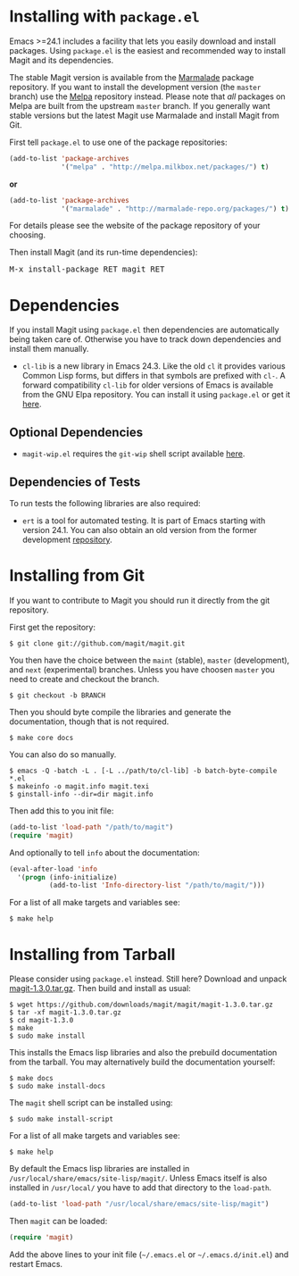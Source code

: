 Installing with `package.el`
============================

Emacs >=24.1 includes a facility that lets you easily download and
install packages.  Using `package.el` is the easiest and recommended
way to install Magit and its dependencies.

The stable Magit version is available from the [Marmalade][marmalade]
package repository.  If you want to install the development version
(the `master` branch) use the [Melpa][melpa] repository instead.
Please note that *all* packages on Melpa are built from the upstream
`master` branch.  If you generally want stable versions but the latest
Magit use Marmalade and install Magit from Git.

First tell `package.el` to use one of the package repositories:

```lisp
(add-to-list 'package-archives
             '("melpa" . "http://melpa.milkbox.net/packages/") t)
```

**or**

```lisp
(add-to-list 'package-archives
             '("marmalade" . "http://marmalade-repo.org/packages/") t)
```

For details please see the website of the package repository of your
choosing.

Then install Magit (and its run-time dependencies):

<kbd>M-x install-package RET magit RET</kbd>

Dependencies
============

If you install Magit using `package.el` then dependencies are
automatically being taken care of.  Otherwise you have to track down
dependencies and install them manually.

* `cl-lib` is a new library in Emacs 24.3.  Like the old `cl` it
  provides various Common Lisp forms, but differs in that symbols are
  prefixed with `cl-`.  A forward compatibility `cl-lib` for older
  versions of Emacs is available from the GNU Elpa repository.  You
  can install it using `package.el` or get it [here][cl-lib].

Optional Dependencies
---------------------

* `magit-wip.el` requires the `git-wip` shell script available
  [here][git-wip].

Dependencies of Tests
---------------------

To run tests the following libraries are also required:

* `ert` is a tool for automated testing.  It is part of Emacs
  starting with version 24.1.  You can also obtain an old version from
  the former development [repository][ert].

Installing from Git
===================

If you want to contribute to Magit you should run it directly from the
git repository.

First get the repository:

    $ git clone git://github.com/magit/magit.git

You then have the choice between the `maint` (stable), `master`
(development), and `next` (experimental) branches.  Unless you have
choosen `master` you need to create and checkout the branch.

    $ git checkout -b BRANCH

Then you should byte compile the libraries and generate the
documentation, though that is not required.

    $ make core docs

You can also do so manually.

    $ emacs -Q -batch -L . [-L ../path/to/cl-lib] -b batch-byte-compile *.el
    $ makeinfo -o magit.info magit.texi
    $ ginstall-info --dir=dir magit.info

Then add this to you init file:

```lisp
(add-to-list 'load-path "/path/to/magit")
(require 'magit)
```

And optionally to tell `info` about the documentation:

```lisp
(eval-after-load 'info
  '(progn (info-initialize)
          (add-to-list 'Info-directory-list "/path/to/magit/")))
```

For a list of all make targets and variables see:

    $ make help

Installing from Tarball
=======================

Please consider using `package.el` instead.  Still here? Download and
unpack [magit-1.3.0.tar.gz][download]. Then build
and install as usual:

    $ wget https://github.com/downloads/magit/magit/magit-1.3.0.tar.gz
    $ tar -xf magit-1.3.0.tar.gz
	$ cd magit-1.3.0
    $ make
    $ sudo make install

This installs the Emacs lisp libraries and also the prebuild
documentation from the tarball.  You may alternatively build the
documentation yourself:

    $ make docs
    $ sudo make install-docs

The `magit` shell script can be installed using:

    $ sudo make install-script

For a list of all make targets and variables see:

    $ make help

By default the Emacs lisp libraries are installed in
`/usr/local/share/emacs/site-lisp/magit/`.  Unless Emacs itself is
also installed in `/usr/local/` you have to add that directory to the
`load-path`.

```lisp
(add-to-list 'load-path "/usr/local/share/emacs/site-lisp/magit")
```

Then `magit` can be loaded:

```lisp
(require 'magit)
```

Add the above lines to your init file (`~/.emacs.el` or
`~/.emacs.d/init.el`) and restart Emacs.


[contributing]: https://github.com/magit/magit/blob/maint/CONTRIBUTING.md
[contributors]: https://github.com/magit/magit/contributors
[development]: http://github.com/magit/magit
[download]: https://github.com/downloads/magit/magit/magit-1.2.0.tar.gz
[group]: https://groups.google.com/forum/?fromgroups#!forum/magit
[installing]: https://github.com/magit/magit/blob/maint/INSTALL.md
[issues]: https://github.com/magit/magit/issues
[manual]: http://magit.github.com/magit/magit.html
[owners]: https://github.com/magit?tab=members
[pulls]: https://github.com/magit/magit/pulls
[screencast]: http://vimeo.com/2871241
[website]: http://magit.github.com/magit

[cl-lib]: http://elpa.gnu.org/packages/cl-lib.html
[emacs]: http://www.gnu.org/software/emacs
[ert]: https://github.com/ohler/ert
[git-wip]: https://github.com/bartman/git-wip
[git]: http://git-scm.com
[marmalade]: http://marmalade-repo.org
[melpa]: http://melpa.milkbox.net
[vc]: http://www.gnu.org/software/emacs/manual/html_node/emacs/Version-Control.html
